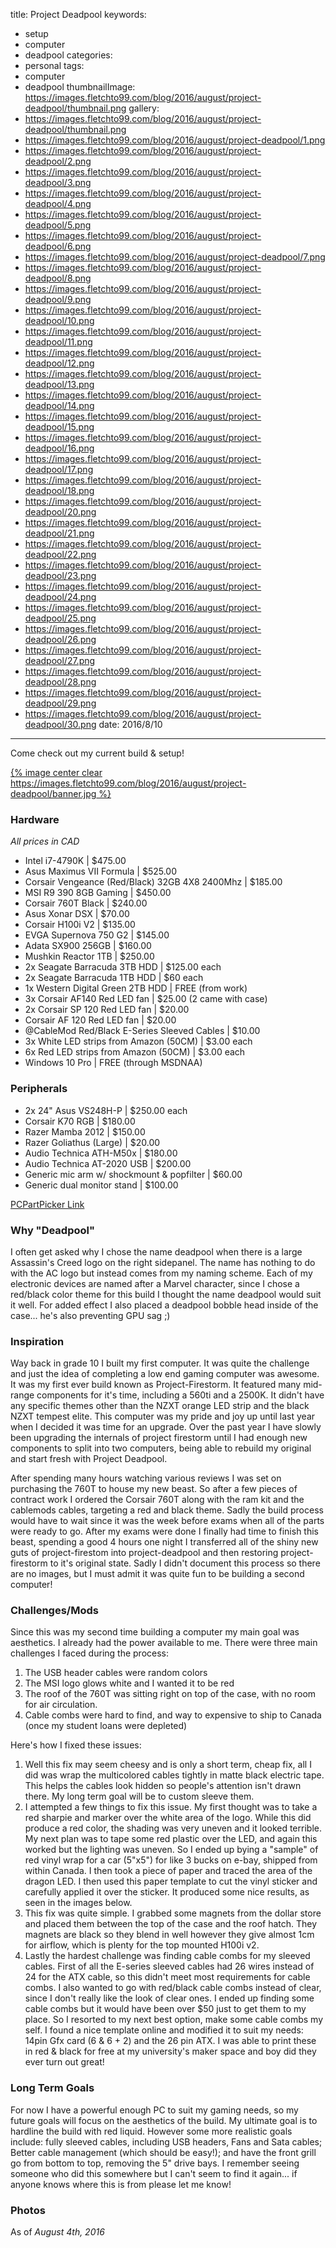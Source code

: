 title: Project Deadpool
keywords:
- setup
- computer
- deadpool
categories:
- personal
tags:
- computer
- deadpool
thumbnailImage: https://images.fletchto99.com/blog/2016/august/project-deadpool/thumbnail.png
gallery:
- https://images.fletchto99.com/blog/2016/august/project-deadpool/thumbnail.png
- https://images.fletchto99.com/blog/2016/august/project-deadpool/1.png
- https://images.fletchto99.com/blog/2016/august/project-deadpool/2.png
- https://images.fletchto99.com/blog/2016/august/project-deadpool/3.png
- https://images.fletchto99.com/blog/2016/august/project-deadpool/4.png
- https://images.fletchto99.com/blog/2016/august/project-deadpool/5.png
- https://images.fletchto99.com/blog/2016/august/project-deadpool/6.png
- https://images.fletchto99.com/blog/2016/august/project-deadpool/7.png
- https://images.fletchto99.com/blog/2016/august/project-deadpool/8.png
- https://images.fletchto99.com/blog/2016/august/project-deadpool/9.png
- https://images.fletchto99.com/blog/2016/august/project-deadpool/10.png
- https://images.fletchto99.com/blog/2016/august/project-deadpool/11.png
- https://images.fletchto99.com/blog/2016/august/project-deadpool/12.png
- https://images.fletchto99.com/blog/2016/august/project-deadpool/13.png
- https://images.fletchto99.com/blog/2016/august/project-deadpool/14.png
- https://images.fletchto99.com/blog/2016/august/project-deadpool/15.png
- https://images.fletchto99.com/blog/2016/august/project-deadpool/16.png
- https://images.fletchto99.com/blog/2016/august/project-deadpool/17.png
- https://images.fletchto99.com/blog/2016/august/project-deadpool/18.png
- https://images.fletchto99.com/blog/2016/august/project-deadpool/20.png
- https://images.fletchto99.com/blog/2016/august/project-deadpool/21.png
- https://images.fletchto99.com/blog/2016/august/project-deadpool/22.png
- https://images.fletchto99.com/blog/2016/august/project-deadpool/23.png
- https://images.fletchto99.com/blog/2016/august/project-deadpool/24.png
- https://images.fletchto99.com/blog/2016/august/project-deadpool/25.png
- https://images.fletchto99.com/blog/2016/august/project-deadpool/26.png
- https://images.fletchto99.com/blog/2016/august/project-deadpool/27.png
- https://images.fletchto99.com/blog/2016/august/project-deadpool/28.png
- https://images.fletchto99.com/blog/2016/august/project-deadpool/29.png
- https://images.fletchto99.com/blog/2016/august/project-deadpool/30.png
date: 2016/8/10
---

Come check out my current build & setup!
<!-- excerpt -->

[{% image center clear https://images.fletchto99.com/blog/2016/august/project-deadpool/banner.jpg %}](https://ca.pcpartpicker.com/b/hh4CmG)

### Hardware
_All prices in CAD_
- Intel i7-4790K | $475.00
- Asus Maximus VII Formula | $525.00
- Corsair Vengeance (Red/Black) 32GB 4X8 2400Mhz | $185.00
- MSI R9 390 8GB Gaming | $450.00
- Corsair 760T Black | $240.00
- Asus Xonar DSX | $70.00
- Corsair H100i V2 | $135.00
- EVGA Supernova 750 G2 | $145.00
- Adata SX900 256GB | $160.00
- Mushkin Reactor 1TB | $250.00
- 2x Seagate Barracuda 3TB HDD | $125.00 each
- 2x Seagate Barracuda 1TB HDD | $60 each
- 1x Western Digital Green 2TB HDD | FREE (from work)
- 3x Corsair AF140 Red LED fan | $25.00 (2 came with case)
- 2x Corsair SP 120 Red LED fan | $20.00
- Corsair AF 120 Red LED fan | $20.00
- @CableMod Red/Black E-Series Sleeved Cables | $10.00
- 3x White LED strips from Amazon (50CM) | $3.00 each
- 6x Red LED strips from Amazon (50CM) | $3.00 each
- Windows 10 Pro | FREE (through MSDNAA)

### Peripherals
- 2x 24" Asus VS248H-P | $250.00 each
- Corsair K70 RGB | $180.00
- Razer Mamba 2012 | $150.00
- Razer Goliathus (Large) | $20.00
- Audio Technica ATH-M50x | $180.00
- Audio Technica AT-2020 USB | $200.00
- Generic mic arm w/ shockmount & popfilter | $60.00
- Generic dual monitor stand | $100.00

[PCPartPicker Link](https://ca.pcpartpicker.com/b/hh4CmG)

### Why "Deadpool"

I often get asked why I chose the name deadpool when there is a large Assassin's Creed logo on the right sidepanel. The name has nothing to do with the AC logo but instead comes from my naming scheme. Each of my electronic devices are named after a Marvel character, since I chose a red/black color theme for this build I thought the name deadpool would suit it well. For added effect I also placed a deadpool bobble head inside of the case... he's also preventing GPU sag ;)

### Inspiration

Way back in grade 10 I built my first computer. It was quite the challenge and just the idea of completing a low end gaming computer was awesome. It was my first ever build known as Project-Firestorm. It featured many mid-range components for it's time, including a 560ti and a 2500K. It didn't have any specific themes other than the NZXT orange LED strip and the black NZXT tempest elite. This computer was my pride and joy up until last year when I decided it was time for an upgrade. Over the past year I have slowly been upgrading the internals of project firestorm until I had enough new components to split into two computers, being able to rebuild my original and start fresh with Project Deadpool.

After spending many hours watching various reviews I was set on purchasing the 760T to house my new beast. So after a few pieces of contract work I ordered the Corsair 760T along with the ram kit and the cablemods cables, targeting a red and black theme. Sadly the build process would have to wait since it was the week before exams when all of the parts were ready to go. After my exams were done I finally had time to finish this beast, spending a good 4 hours one night I transferred all of the shiny new guts of project-firestom into project-deadpool and then restoring project-firestorm to it's original state. Sadly I didn't document this process so there are no images, but I must admit it was quite fun to be building a second computer!

### Challenges/Mods

Since this was my second time building a computer my main goal was aesthetics. I already had the power available to me. There were three main challenges I faced during the process:
1. The USB header cables were random colors
2. The MSI logo glows white and I wanted it to be red
3. The roof of the 760T was sitting right on top of the case, with no room for air circulation.
4. Cable combs were hard to find, and way to expensive to ship to Canada (once my student loans were depleted)

Here's how I fixed these issues:
1. Well this fix may seem cheesy and is only a short term, cheap fix, all I did was wrap the multicolored cables tightly in matte black electric tape. This helps the cables look hidden so people's attention isn't drawn there. My long term goal will be to custom sleeve them.
2. I attempted a few things to fix this issue. My first thought was to take a red sharpie and marker over the white area of the logo. While this did produce a red color, the shading was very uneven and it looked terrible. My next plan was to tape some red plastic over the LED, and again this worked but the lighting was uneven. So I ended up bying a "sample" of red vinyl wrap for a car (5"x5") for like 3 bucks on e-bay, shipped from within Canada. I then took a piece of paper and traced the area of the dragon LED. I then used this paper template to cut the vinyl sticker and carefully applied it over the sticker. It produced some nice results, as seen in the images below.
3. This fix was quite simple. I grabbed some magnets from the dollar store and placed them between the top of the case and the roof hatch. They magnets are black so they blend in well however they give almost 1cm for airflow, which is plenty for the top mounted H100i v2.
4. Lastly the hardest challenge was finding cable combs for my sleeved cables. First of all the E-series sleeved cables had 26 wires instead of 24 for the ATX cable, so this didn't meet most requirements for cable combs. I also wanted to go with red/black cable combs instead of clear, since I don't really like the look of clear ones. I ended up finding some cable combs but it would have been over $50 just to get them to my place. So I resorted to my next best option, make some cable combs my self. I found a nice template online and modified it to suit my needs: 14pin Gfx card (6 & 6 + 2) and the 26 pin ATX. I was able to print these in red & black for free at my university's maker space and boy did they ever turn out great!

### Long Term Goals

For now I have a powerful enough PC to suit my gaming needs, so my future goals will focus on the aesthetics of the build. My ultimate goal is to hardline the build with red liquid. However some more realistic goals include: fully sleeved cables, including USB headers, Fans and Sata cables; Better cable management (which should be easy!); and have the front grill go from bottom to top, removing the 5" drive bays. I remember seeing someone who did this somewhere but I can't seem to find it again... if anyone knows where this is from please let me know!

### Photos

As of *August 4th, 2016*

<!-- more -->
